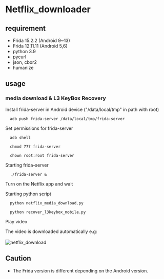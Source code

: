 # Netflix_downloader

## requirement
+ Frida 15.2.2 (Android 9~13)
+ Frida 12.11.11 (Android 5,6)
+ python 3.9
+ pycurl
+ json, cbor2
+ humanize

## usage
### media download & L3 KeyBox Recovery

Install frida-server in Android device ("/data/local/tmp" in path with root)
```
  adb push frida-server /data/local/tmp/frida-server
```

Set permissions for frida-server
```
  adb shell

  chmod 777 frida-server

  chown root:root frida-server
```

Starting frida-server
```
  ./frida-server &
```

Turn on the Netflix app and wait

Starting python script
```
  python netflix_media_download.py

  python recover_l3keybox_mobile.py
```

Play video

The video is downloaded automatically
e.g:
<br><br>![netflix_download](https://user-images.githubusercontent.com/69188747/205892336-b64058fc-c4a7-475c-8277-d0c064ea773a.png)



## Caution
+ The Frida version is different depending on the Android version.

